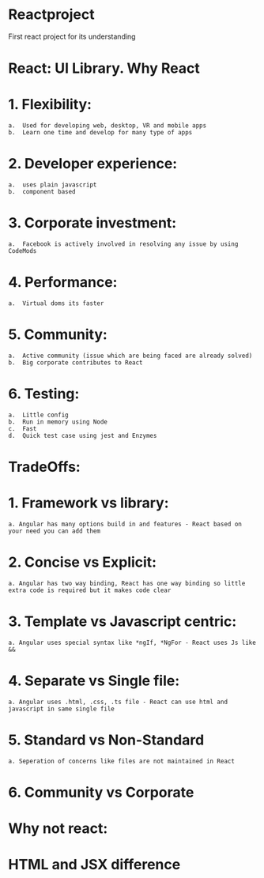 # Reactproject
First react project for its understanding

# React: UI  Library. Why React

# 1.	Flexibility: 
    a.	Used for developing web, desktop, VR and mobile apps
    b.	Learn one time and develop for many type of apps
# 2.	Developer experience:
    a.	uses plain javascript
    b.	component based
# 3.	Corporate investment: 
    a.	Facebook is actively involved in resolving any issue by using CodeMods
# 4.	Performance:
    a.	Virtual doms its faster
# 5.	Community:
    a.	Active community (issue which are being faced are already solved)
    b.	Big corporate contributes to React
# 6.	Testing:
    a.	Little config
    b.	Run in memory using Node
    c.	Fast
    d.	Quick test case using jest and Enzymes

# TradeOffs:
# 1. Framework vs library:
    a. Angular has many options build in and features - React based on your need you can add them
# 2. Concise vs Explicit: 
    a. Angular has two way binding, React has one way binding so little extra code is required but it makes code clear
# 3. Template vs Javascript centric:
    a. Angular uses special syntax like *ngIf, *NgFor - React uses Js like &&
# 4. Separate vs Single file:
    a. Angular uses .html, .css, .ts file - React can use html and javascript in same single file
# 5. Standard vs Non-Standard
    a. Seperation of concerns like files are not maintained in React
# 6. Community vs Corporate

# Why not react:
# HTML and JSX difference
